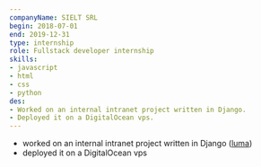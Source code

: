 ```yaml
---
companyName: SIELT SRL
begin: 2018-07-01
end: 2019-12-31
type: internship
role: Fullstack developer internship
skills:
- javascript
- html
- css
- python
des: 
- Worked on an internal intranet project written in Django. 
- Deployed it on a DigitalOcean vps.
---
```


- worked on an internal intranet project written in Django ([luma](/projects/luma))
- deployed it on a DigitalOcean vps